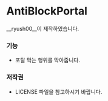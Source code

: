 AntiBlockPortal
===============

__ryush00__이 제작하였습니다.

### 기능
- 포탈 막는 행위를 막아줍니다.


### 저작권
- LICENSE 파일을 참고하시기 바랍니다.
